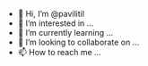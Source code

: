 - 👋 Hi, I’m @pavilitil
- 👀 I’m interested in ...
- 🌱 I’m currently learning ...
- 💞️ I’m looking to collaborate on ...
- 📫 How to reach me ...

<!---
pavilitil/pavilitil is a ✨ special ✨ repository because its `README.md` (this file) appears on your GitHub profile.
You can click the Preview link to take a look at your changes.
--->
